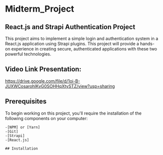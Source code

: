 # Midterm_Project
## React.js and Strapi Authentication Project
This project aims to implement a simple login and authentication system in a React.js application using Strapi plugins. This project will provide a hands-on experience in creating secure, authenticated applications with these two powerful technologies. 
## Video Link Presentation: 
https://drive.google.com/file/d/1oi-B-JUXWCosarohIKvG0SOHHqXtySTZ/view?usp=sharing
## Prerequisites
To begin working on this project, you'll require the installation of the following components on your computer:
```-[Node.js]
-[NPM] or [Yarn]
-[Git]
-[Strapi]
-[React.js]

## Installation
